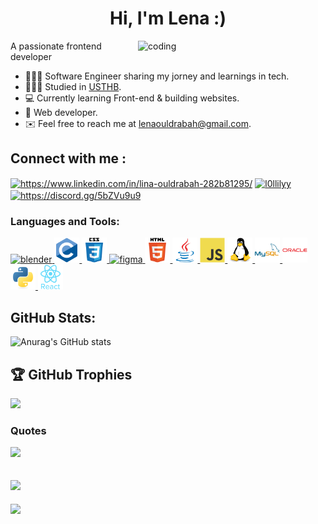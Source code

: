
<h1 align="center">Hi, I'm Lena :)</h1>
<img align="right" alt="coding" width="300" src="https://media.giphy.com/media/RbDKaczqWovIugyJmW/giphy.gif?cid=790b7611rf2w1efskm2y8dzwy10f4yumyrzgudxwufw4hax1&ep=v1_gifs_search&rid=giphy.gif&ct=g" 
<h3 align="center">A passionate frontend developer </h3>      

- 👩🏻‍💻 Software Engineer sharing my jorney and learnings in tech. <br/>
- 👩🏻‍🎓 Studied in [USTHB](https://www.usthb.dz/). <br/> 
- 💻 Currently learning Front-end & building websites. <br/> 
- 📍 Web developer.
- ✉️  Feel free to reach me at lenaouldrabah@gmail.com. <br/>

## Connect with me :
<p align="left">
<a href="https://linkedin.com/in/https://www.linkedin.com/in/lina-ouldrabah-282b81295/" target="blank"><img align="center" src="https://raw.githubusercontent.com/rahuldkjain/github-profile-readme-generator/master/src/images/icons/Social/linked-in-alt.svg" alt="https://www.linkedin.com/in/lina-ouldrabah-282b81295/" height="30" width="40" /></a>
<a href="https://instagram.com/l0llilyy" target="blank"><img align="center" src="https://raw.githubusercontent.com/rahuldkjain/github-profile-readme-generator/master/src/images/icons/Social/instagram.svg" alt="l0llilyy" height="30" width="40" /></a>
<a href="https://discord.gg/https://discord.gg/5bZVu9u9" target="blank"><img align="center" src="https://raw.githubusercontent.com/rahuldkjain/github-profile-readme-generator/master/src/images/icons/Social/discord.svg" alt="https://discord.gg/5bZVu9u9" height="30" width="40" /></a>
</p>

<h3 align="left">Languages and Tools:</h3>
<p align="left"> <a href="https://www.blender.org/" target="_blank" rel="noreferrer"> <img src="https://download.blender.org/branding/community/blender_community_badge_white.svg" alt="blender" width="40" height="40"/> </a> <a href="https://www.cprogramming.com/" target="_blank" rel="noreferrer"> <img src="https://raw.githubusercontent.com/devicons/devicon/master/icons/c/c-original.svg" alt="c" width="40" height="40"/> </a> <a href="https://www.w3schools.com/css/" target="_blank" rel="noreferrer"> <img src="https://raw.githubusercontent.com/devicons/devicon/master/icons/css3/css3-original-wordmark.svg" alt="css3" width="40" height="40"/> </a> <a href="https://www.figma.com/" target="_blank" rel="noreferrer"> <img src="https://www.vectorlogo.zone/logos/figma/figma-icon.svg" alt="figma" width="40" height="40"/> </a> <a href="https://www.w3.org/html/" target="_blank" rel="noreferrer"> <img src="https://raw.githubusercontent.com/devicons/devicon/master/icons/html5/html5-original-wordmark.svg" alt="html5" width="40" height="40"/> </a> <a href="https://www.java.com" target="_blank" rel="noreferrer"> <img src="https://raw.githubusercontent.com/devicons/devicon/master/icons/java/java-original.svg" alt="java" width="40" height="40"/> </a> <a href="https://developer.mozilla.org/en-US/docs/Web/JavaScript" target="_blank" rel="noreferrer"> <img src="https://raw.githubusercontent.com/devicons/devicon/master/icons/javascript/javascript-original.svg" alt="javascript" width="40" height="40"/> </a> <a href="https://www.linux.org/" target="_blank" rel="noreferrer"> <img src="https://raw.githubusercontent.com/devicons/devicon/master/icons/linux/linux-original.svg" alt="linux" width="40" height="40"/> </a> <a href="https://www.mysql.com/" target="_blank" rel="noreferrer"> <img src="https://raw.githubusercontent.com/devicons/devicon/master/icons/mysql/mysql-original-wordmark.svg" alt="mysql" width="40" height="40"/> </a> <a href="https://www.oracle.com/" target="_blank" rel="noreferrer"> <img src="https://raw.githubusercontent.com/devicons/devicon/master/icons/oracle/oracle-original.svg" alt="oracle" width="40" height="40"/> </a> <a href="https://www.python.org" target="_blank" rel="noreferrer"> <img src="https://raw.githubusercontent.com/devicons/devicon/master/icons/python/python-original.svg" alt="python" width="40" height="40"/> </a> <a href="https://reactjs.org/" target="_blank" rel="noreferrer"> <img src="https://raw.githubusercontent.com/devicons/devicon/master/icons/react/react-original-wordmark.svg" alt="react" width="40" height="40"/> </a> </p>

## GitHub Stats:
![Anurag's GitHub stats](https://github-readme-stats.vercel.app/api?username=lenaould&show_icons=true&theme=radical)
## 🏆 GitHub Trophies
![](https://github-profile-trophy.vercel.app/?username=lenaould&theme=radical&no-frame=false&no-bg=false&margin-w=4)

### Quotes
![](https://quotes-github-readme.vercel.app/api?type=horizontal&theme=radical)

![](https://github-readme-stats.vercel.app/api/top-langs/?username=lenaould&theme=dark&hide_border=false&include_all_commits=false&count_private=false&layout=compact)
---
[![](https://visitcount.itsvg.in/api?id=lenaould&icon=0&color=0)](https://visitcount.itsvg.in)


